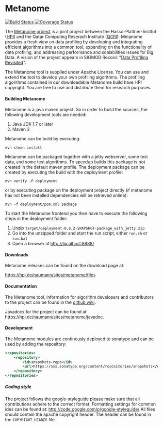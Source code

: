 # Metanome

[![Build Status](https://travis-ci.org/HPI-Information-Systems/Metanome.png?branch=master)](https://travis-ci.org/HPI-Information-Systems/Metanome)
[![Coverage Status](https://coveralls.io/repos/HPI-Information-Systems/Metanome/badge.png)](https://coveralls.io/r/HPI-Information-Systems/Metanome)

The [Metanome project](http://hpi.de/naumann/projects/data-profiling-and-analytics/metanome-data-profiling.html) is a joint project between the Hasso-Plattner-Institut ([HPI](http://www.hpi.de)) and the Qatar Computing Reserach Institute ([QCRI](http://www.qcri.org)). Metanome provides a fresh view on data profiling by developing and integrating efficient algorithms into a common tool, expanding on the functionality of data profiling, and addressing performance and scalabilities issues for Big Data. A vision of the project appears in SIGMOD Record: "[Data Profiling Revisited](http://hpi.de/naumann/publications/publications-by-type/year/2013/102276/Nau13.html)".

The Metanome tool is supplied under Apache License. You can use and extend the tool to develop your own profiling algorithms. The profiling algorithms contained in our downloadable Metanome build have HPI copyright. You are free to use and distribute them for research purposes. 

#### Building Metanome
Metanome is a java maven project. So in order to build the sources, the following development tools are needed:

1. Java JDK 1.7 or later
2. Maven 3

Metanome can be build by executing:

```mvn clean install```

Metanome can be packaged together with a jetty webserver, some test data, and some test algorithms. 
To speedup builds this package is not created in the default maven profile. 
The deployment package can be created by executing the build with the deployment profile: 

```mvn verify -P deployment```

or by executing package on the deployment project directly (if metanome has not been installed dependencies will be retrieved online): 

```mvn -f deployment/pom.xml package```

To start the Metanome frontend you then have to execute the following steps in the deployment folder:

1. Unzip `target/deployment-0.0.2-SNAPSHOT-package_with_jetty.zip`
2. Go into the unzipped folder and start the run script, either `run.sh` or `run.bat`
4. Open a browser at [http://localhost:8888/](http://localhost:8888/)

#### Downloads
Metanome releases can be found on the download page at:

https://hpi.de/naumann/sites/metanome/files

#### Documentation
The Metanome tool, information for algorithm developers and contributors to the project can be found in the [github wiki](https://github.com/HPI-Information-Systems/Metanome/wiki).

Javadocs for the project can be found at https://hpi.de/naumann/sites/metanome/javadoc.

#### Development
The Metanome modules are continously deployed to sonatype and can be used by adding the repository:
```xml
<repositories>
    <repository>
        <id>snapshots-repo</id>
        <url>https://oss.sonatype.org/content/repositories/snapshots</url>
    </repository>
</repositories>
```
##### Coding style
The project follows the google-styleguide please make sure that all contributions adhere to the correct format. Formatting settings for common ides can be found at: http://code.google.com/p/google-styleguide/
All files should contain the apache copyright header. The header can be found in the ```COPYRIGHT_HEADER``` file.

